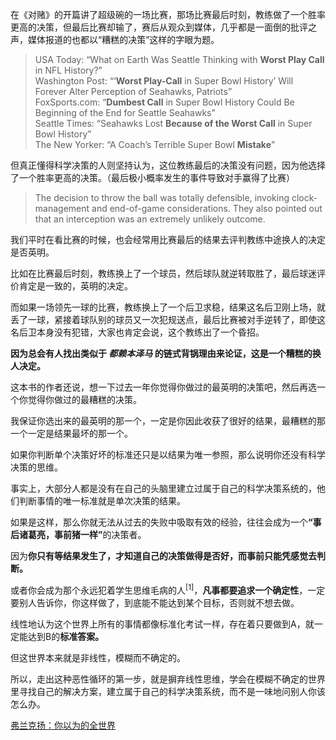 <p>在《对赌》的开篇讲了超级碗的一场比赛，那场比赛最后时刻，教练做了一个胜率更高的决策，但最后比赛却输了，赛后从观众到媒体，几乎都是一面倒的批评之声，媒体报道的也都以“糟糕的决策”这样的字眼为题。</p><blockquote>USA Today: “What on Earth Was Seattle Thinking with <b>Worst Play Call</b> in NFL History?”<br/>Washington Post: “‘<b>Worst Play-Call</b> in Super Bowl History’ Will Forever Alter Perception of Seahawks, Patriots”<br/>FoxSports.com: “<b>Dumbest Call</b> in Super Bowl History Could Be Beginning of the End for Seattle Seahawks”<br/>Seattle Times: “Seahawks Lost <b>Because of the Worst Call</b> in Super Bowl History”<br/>The New Yorker: “A Coach’s Terrible Super Bowl <b>Mistake</b>”</blockquote><p>但真正懂得科学决策的人则坚持认为，这位教练最后的决策没有问题，因为他选择了一个胜率更高的决策。（最后极小概率发生的事件导致对手赢得了比赛）</p><blockquote>The decision to throw the ball was totally defensible, invoking clock-management and end-of-game considerations. They also pointed out that an interception was an extremely unlikely outcome.</blockquote><p>我们平时在看比赛的时候，也会经常用比赛最后的结果去评判教练中途换人的决定是否英明。</p><p>比如在比赛最后时刻，教练换上了一个球员，然后球队就逆转取胜了，最后球迷评价肯定是一致的，英明的决定。</p><p>而如果一场领先一球的比赛，教练换上了一个后卫求稳，结果这名后卫刚上场，就丢了一球，紧接着球队别的球员又一次犯规送点，最后比赛被对手逆转了，即使这名后卫本身没有犯错，大家也肯定会说，这个教练出了一个昏招。</p><p><b>因为总会有人找出类似于 <i>都赖本泽马</i> 的链式背锅理由来论证，这是一个糟糕的换人决定。</b></p><p>这本书的作者还说，想一下过去一年你觉得你做过的最英明的决策吧，然后再选一个你觉得你做过的最糟糕的决策。</p><p>我保证你选出来的最英明的那一个，一定是你因此收获了很好的结果，最糟糕的那一个一定是结果最坏的那一个。</p><p>如果你判断单个决策好坏的标准还只是以结果为唯一参照，那么说明你还没有科学决策的思维。</p><p>事实上，大部分人都是没有在自己的头脑里建立过属于自己的科学决策系统的，他们判断事情的唯一标准就是单次决策的结果。</p><p>如果是这样，那么你就无法从过去的失败中吸取有效的经验，往往会成为一个<b>“事后诸葛亮，事前猪一样”</b>的决策者。</p><p>因为<b>你只有等结果发生了，才知道自己的决策做得是否好，而事前只能凭感觉去判断。</b></p><p>或者你会成为那个永远犯着学生思维毛病的人<sup data-text="学生思维害死人" data-url="https://zhuanlan.zhihu.com/p/34227704" data-draft-node="inline" data-draft-type="reference" data-numero="1">[1]</sup>，<b>凡事都要追求一个确定性</b>，一定要别人告诉你，你这样做了，到底能不能达到某个目标，否则就不想去做。</p><p>线性地认为这个世界上所有的事情都像标准化考试一样，存在着只要做到A，就一定能达到B的<b>标准答案。</b></p><p>但这世界本来就是非线性，模糊而不确定的。</p><p>所以，走出这种恶性循环的第一步，就是摒弃线性思维，学会在模糊不确定的世界里寻找自己的解决方案，建立属于自己的科学决策系统，而不是一味地问别人你该怎么办。</p><a data-draft-node="block" data-draft-type="mcn-link-card" data-mcn-id="1221006505685803008"></a><a data-draft-node="block" data-draft-type="mcn-link-card" data-mcn-id="1221006584031154176"></a><a data-draft-node="block" data-draft-type="mcn-link-card" data-mcn-id="1221006672770166784"></a><a href="https://zhuanlan.zhihu.com/p/113310135" data-draft-node="block" data-draft-type="link-card" data-image="https://pic2.zhimg.com/v2-da3449fb56506e69fd6f7f37d88f65d5_180x120.jpg" data-image-width="1145" data-image-height="342" class="internal">弗兰克扬：你以为的全世界</a><p></p>